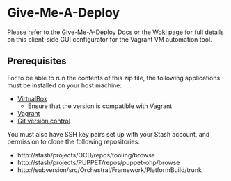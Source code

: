 Give-Me-A-Deploy
=================

Please refer to the Give-Me-A-Deploy Docs or the [Woki page](http://woki/display/IntDev/Give-Me-A-Deploy) for full details on this client-side GUI configurator for the Vagrant VM automation tool.

Prerequisites
-------------

For to be able to run the contents of this zip file, the following applications must be installed on your host machine:
* [VirtualBox](https://www.virtualbox.org/wiki/Downloads)
	* Ensure that the version is compatible with Vagrant
* [Vagrant](http://www.vagrantup.com/)
* [Git version control](http://git-scm.com/downloads)

You must also have SSH key pairs set up with your Stash account, and permission to clone the following repositories:
* http://stash/projects/OCD/repos/tooling/browse
* http://stash/projects/PUPPET/repos/puppet-ohp/browse
* http://subversion/src/Orchestral/Framework/PlatformBuild/trunk